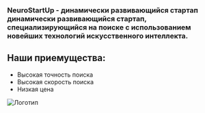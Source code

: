 ### NeuroStartUp - динамически развивающийся стартап динамически развивающийся стартап, специализирующийся на поиске с использованием новейших технологий искусственного интеллекта.

## Наши приемущества:
* Высокая точность поиска
* Высокая скорость поиска
* Низкая цена

![Логотип](https://camo.githubusercontent.com/ace14ee894d150192a7b05b12410738aa65528da742bbce69315a5f441320ea7/68747470733a2f2f692e696d6775722e636f6d2f495a4f525769492e706e67)